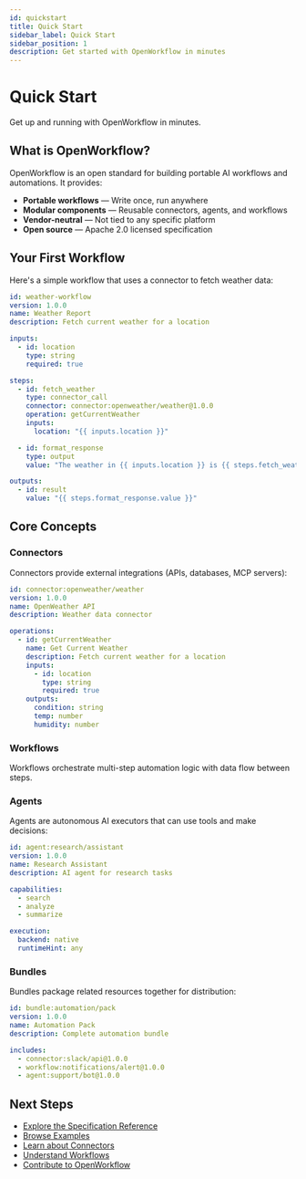 ```yaml
---
id: quickstart
title: Quick Start
sidebar_label: Quick Start
sidebar_position: 1
description: Get started with OpenWorkflow in minutes
---
```


# Quick Start

Get up and running with OpenWorkflow in minutes.

## What is OpenWorkflow?

OpenWorkflow is an open standard for building portable AI workflows and automations. It provides:

- **Portable workflows** — Write once, run anywhere
- **Modular components** — Reusable connectors, agents, and workflows
- **Vendor-neutral** — Not tied to any specific platform
- **Open source** — Apache 2.0 licensed specification

## Your First Workflow

Here's a simple workflow that uses a connector to fetch weather data:

```yaml
id: weather-workflow
version: 1.0.0
name: Weather Report
description: Fetch current weather for a location

inputs:
  - id: location
    type: string
    required: true

steps:
  - id: fetch_weather
    type: connector_call
    connector: connector:openweather/weather@1.0.0
    operation: getCurrentWeather
    inputs:
      location: "{{ inputs.location }}"

  - id: format_response
    type: output
    value: "The weather in {{ inputs.location }} is {{ steps.fetch_weather.output.condition }} with a temperature of {{ steps.fetch_weather.output.temp }}°C"

outputs:
  - id: result
    value: "{{ steps.format_response.value }}"
```

## Core Concepts

### Connectors

Connectors provide external integrations (APIs, databases, MCP servers):

```yaml
id: connector:openweather/weather
version: 1.0.0
name: OpenWeather API
description: Weather data connector

operations:
  - id: getCurrentWeather
    name: Get Current Weather
    description: Fetch current weather for a location
    inputs:
      - id: location
        type: string
        required: true
    outputs:
      condition: string
      temp: number
      humidity: number
```

### Workflows

Workflows orchestrate multi-step automation logic with data flow between steps.

### Agents

Agents are autonomous AI executors that can use tools and make decisions:

```yaml
id: agent:research/assistant
version: 1.0.0
name: Research Assistant
description: AI agent for research tasks

capabilities:
  - search
  - analyze
  - summarize

execution:
  backend: native
  runtimeHint: any
```

### Bundles

Bundles package related resources together for distribution:

```yaml
id: bundle:automation/pack
version: 1.0.0
name: Automation Pack
description: Complete automation bundle

includes:
  - connector:slack/api@1.0.0
  - workflow:notifications/alert@1.0.0
  - agent:support/bot@1.0.0
```

## Next Steps

- [Explore the Specification Reference](/docs/reference/overview)
- [Browse Examples](/docs/examples)
- [Learn about Connectors](/docs/reference/connector-schema)
- [Understand Workflows](/docs/reference/workflow-schema)
- [Contribute to OpenWorkflow](/docs/contributing)
